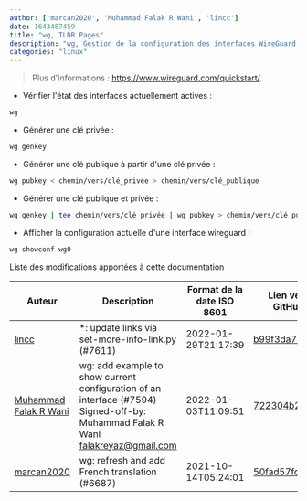 ```yaml
---
author: ['marcan2020', 'Muhammad Falak R Wani', 'lincc']
date: 1643487459
title: "wg, TLDR Pages"
description: "wg, Gestion de la configuration des interfaces WireGuard."
categories: "linux"
---
```

> Plus d'informations : <https://www.wireguard.com/quickstart/>.

- Vérifier l'état des interfaces actuellement actives :

```bash
wg
```

- Générer une clé privée :

```bash
wg genkey
```

- Générer une clé publique à partir d'une clé privée :

```bash
wg pubkey < chemin/vers/clé_privée > chemin/vers/clé_publique
```

- Générer une clé publique et privée :

```bash
wg genkey | tee chemin/vers/clé_privée | wg pubkey > chemin/vers/clé_publique
```

- Afficher la configuration actuelle d'une interface wireguard :

```bash
wg showconf wg0
```
Liste des modifications apportées à cette documentation


Auteur | Description | Format de la date ISO 8601 | Lien vers GitHub
------|-----|-----|-----
[lincc](mailto:46962923+blueskyson@users.noreply.github.com) | *: update links via set-more-info-link.py (#7611) | 2022-01-29T21:17:39 | [b99f3da787c6](https://github.com/tldr-pages/tldr/commit/b99f3da787c6f43a545b9cb5ebd8265b1367fbc4)
[Muhammad Falak R Wani](mailto:falakreyaz@gmail.com) | wg: add example to show current configuration of an interface (#7594) Signed-off-by: Muhammad Falak R Wani <falakreyaz@gmail.com> | 2022-01-03T11:09:51 | [722304b2162d](https://github.com/tldr-pages/tldr/commit/722304b2162d869d36c2d4b494944ff9d896dc89)
[marcan2020](mailto:marcan2020@gmail.com) | wg: refresh and add French translation (#6687) | 2021-10-14T05:24:01 | [50fad57fd18c](https://github.com/tldr-pages/tldr/commit/50fad57fd18cfb3efc92d41c69d66e8a649e382e)


